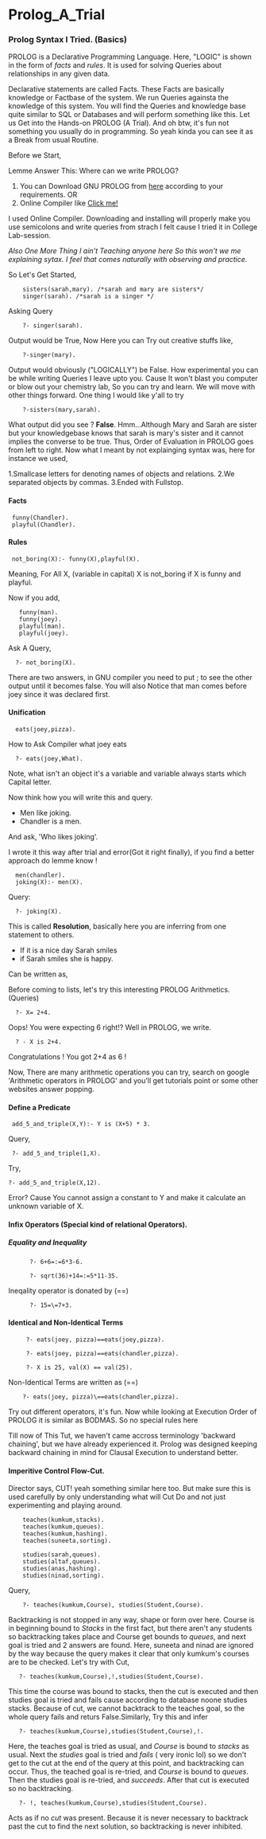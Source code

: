 # Prolog_A_Trial

### Prolog Syntax I Tried. (Basics)
 
 PROLOG is a Declarative Programming Language. Here, "LOGIC" is shown in the form of *facts* and *rules*. It is used for solving Queries about relationships in any given data.
 
Declarative statements are called Facts. These Facts are basically knowledge or Factbase of the system. We run Queries againsta the knowledge of this system. You will find the Queries and knowledge base quite similar to SQL or Databases and will perform something like this.
Let us Get into the Hands-on PROLOG (A Trial). And oh btw, it's fun not something you usually do in programming. So yeah kinda you can see it as a Break from usual Routine.

Before we Start,

Lemme Answer This:   Where can we write PROLOG?

1. You can Download GNU PROLOG from [here](http://www.gprolog.org/) according to your requirements. OR
2. Online Compiler like [Click me!](https://swish.swi-prolog.org/)

I used Online Compiler. Downloading and installing will properly make you use semicolons and write queries from strach I felt cause I tried it in College Lab-session.

  *Also One More Thing I ain't Teaching anyone here So this won't we me explaining sytax. I feel that comes naturally with observing and practice.*
  
So Let's Get Started,

        sisters(sarah,mary). /*sarah and mary are sisters*/
        singer(sarah). /*sarah is a singer */
        
 Asking Query
        
        ?- singer(sarah).
    
  Output would be True, Now Here you can Try out creative stuffs like,
   
        ?-singer(mary).
  
  Output would obviously ("LOGICALLY") be False. How experimental you can be while writing Queries I leave upto you.
  Cause It won't blast you computer or blow out your chemistry lab, So you can try and learn. We will move with other things forward.
  One thing I would like y'all to try 
        
        ?-sisters(mary,sarah).
        
  What output did you see ? **False**. Hmm...Although Mary and Sarah are sister but your knowledgebase knows that sarah is mary's sister and it cannot implies the converse to be true.
  Thus, Order of Evaluation in PROLOG goes from left to right.
    Now what I meant by not explainging syntax was, here for instance we used,
    
  1.Smallcase letters for denoting names of objects and relations.
  2.We separated objects by commas. 
  3.Ended with Fullstop. 
 
 #### Facts
 
     funny(Chandler).
     playful(Chandler).
  
 #### Rules
 
     not_boring(X):- funny(X),playful(X).
  
  Meaning, For All X, (variable in capital) X is not_boring if X is funny and playful.
  
  Now if you add,
    
    
       funny(man).
       funny(joey).
       playful(man).
       playful(joey).
       
  Ask A Query,
     
      ?- not_boring(X).
  
  There are two answers, in GNU compiler you need to put ; to see the other output until it becomes false.
  You will also Notice that man comes before joey since it was declared first.
  
  #### Unification
  
      eats(joey,pizza).
      
   How to Ask Compiler what joey eats
   
      ?- eats(joey,What). 
      
   Note, what isn't an object it's a variable and variable always starts which Capital letter.
     
 Now think how you will write this and query.
 
   * Men like joking.
   * Chandler is a men.
   
   And ask, 'Who likes joking'.
     
 I wrote it this way after trial and error(Got it right finally), if you find a better approach do lemme know !
    
      men(chandler).
      joking(X):- men(X).
      
  Query:
      
      ?- joking(X).
   This is called **Resolution**, basically here you are inferring from one statement to others.
   
   * If it is a nice day Sarah smiles
   * if Sarah smiles she is happy.
  
  Can be written as,
  
  Before coming to lists,
  let's try this interesting PROLOG Arithmetics. (Queries)
  
      ?- X= 2+4.
       
  Oops! You were expecting 6 right!?
  Well in PROLOG, we write.
  
      ? - X is 2+4.
      
   Congratulations ! You got 2+4 as 6 !
   
 Now, There are many arithmetic operations you can try, search on google 'Arithmetic operators in PROLOG' and you'll get tutorials point or some other websites answer popping.
 
 #### Define a Predicate
 
     add_5_and_triple(X,Y):- Y is (X+5) * 3.
     
   Query,
     
     ?- add_5_and_triple(1,X).
     
   Try,
    
    ?- add_5_and_triple(X,12).
    
  Error? Cause You cannot assign a constant to Y and make it calculate an unknown variable of X.
  
  #### Infix Operators (Special kind of relational Operators).
   ##### Equality and Inequality
         
          ?- 6+6=:=6*3-6.
          
          ?- sqrt(36)+14=:=5*11-35.
   Ineqality operator is donated by (=\=)
      
          ?- 15=\=7+3.
 #### Identical and Non-Identical Terms
 
         ?- eats(joey, pizza)==eats(joey,pizza).
         
         ?- eats(joey, pizza)==eats(chandler,pizza).
         
         ?- X is 25, val(X) == val(25).
         
   Non-Identical Terms are written as (\==)
        
        ?- eats(joey, pizza)\==eats(chandler,pizza).
        
  Try out different operators, it's fun.
  Now while looking at Execution Order of PROLOG it is similar as BODMAS. So no special rules here
    
Till now of This Tut, we haven't came accross terminology 'backward chaining', but we have already experienced it. Prolog was designed keeping backward chaining in mind for Clausal Execution to understand better.
         
  #### Imperitive Control Flow-Cut.
  Director says, CUT! yeah something similar here too. But make sure this is used carefully by only understanding what will Cut Do and not just experimenting and playing around.
  
        teaches(kumkum,stacks).
        teaches(kumkum,queues).
        teaches(kumkum,hashing).
        teaches(suneeta,sorting).

        studies(sarah,queues).
        studies(altaf,queues).
        studies(anas,hashing).
        studies(ninad,sorting).
        
   Query,
        
        ?- teaches(kumkum,Course), studies(Student,Course).
        
   Backtracking is not stopped in any way, shape or form over here.
   Course is in beginning bound to *Stacks* in the first fact, but there aren't any students so backtracking takes place and Course get bounds to *queues*, and next goal is tried and 2 answers are found. Here, suneeta and ninad are ignored by the way because the query makes it clear that only kumkum's courses are to be checked.
   Let's try with Cut,
   
       ?- teaches(kumkum,Course),!,studies(Student,Course).
       
  This time the course was bound to stacks, then the cut is executed and then  studies goal is tried and fails cause according to database noone studies stacks. Because of cut, we cannot backtrack to the teaches goal, so the whole query fails and returs False.Similarly, Try this and infer
  
       ?- teaches(kumkum,Course),studies(Student,Course),!.
       
  Here, the teaches goal is  tried as usual, and *Course* is bound to *stacks* as usual. Next the *studies* goal is tried and *fails* ( very ironic lol) so we don't get to the cut at the end of the query at this point, and backtracking can occur.
  Thus, the teached goal is re-tried, and *Course* is bound to *queues*. Then the studies goal is re-tried, and *succeeds*. After that cut is executed so no backtracking.
  
       ?- !, teaches(kumkum,Course),studies(Student,Course).
       
  Acts as if no *cut* was present. Because it is never necessary to backtrack past the cut to find the next solution, so backtracking is never inhibited.
  
       
  
      
     
